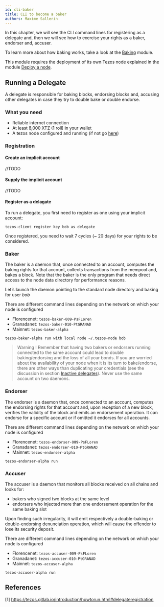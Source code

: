 ```yaml
---
id: cli-baker
title: CLI to become a baker
authors: Maxime Sallerin
---
```


In this chapter, we will see the CLI command lines for registering as a delegate and, then we will see how to exercise your rights as a baker, endorser and, accuser.

To learn more about how baking works, take a look at the [Baking](/baking) module.

This module requires the deployment of its own Tezos node explained in the module [Deploy a node](/deploy-a-node).

## Running a Delegate

A delegate is responsible for baking blocks, endorsing blocks and, accusing other delegates in case they try to double bake or double endorse.

### What you need

- Reliable internet connection
- At least 8,000 XTZ (1 roll) in your wallet
- A tezos node configured and running (if not go [here](/deploy-a-node))

### Registration

#### Create an implicit account

//TODO

#### Supply the implicit account

//TODO

#### Register as a delagate

To run a delegate, you first need to register as one using your implicit account:

```shell
tezos-client register key bob as delegate
```

Once registered, you need to wait 7 cycles (~ 20 days) for your rights to be considered.

### Baker

The baker is a daemon that, once connected to an account, computes the baking rights for that account, collects transactions from the mempool and, bakes a block. Note that the baker is the only program that needs direct access to the node data directory for performance reasons.

Let’s launch the daemon pointing to the standard node directory and baking for user *bob*

There are different command lines depending on the network on which your node is configured

- Florencenet: `tezos-baker-009-PsFLoren`
- Granadanet: `tezos-baker-010-PtGRANAD`
- Mainnet: `tezos-baker-alpha`

```shell
tezos-baker-alpha run with local node ~/.tezos-node bob
```

> Warning ! Remember that having two bakers or endorsers running connected to the same account could lead to double baking/endorsing and the loss of all your bonds. If you are worried about the availability of your node when it is its turn to bake/endorse, there are other ways than duplicating your credentials (see the discussion in section [Inactive delegates](https://tezos.gitlab.io/introduction/howtorun.html#inactive-delegates)). Never use the same account on two daemons.

### Endorser

The endorser is a daemon that, once connected to an account, computes the endorsing rights for that account and, upon reception of a new block, verifies the validity of the block and emits an endorsement operation. It can endorse for a specific account or if omitted it endorses for all accounts.

There are different command lines depending on the network on which your node is configured

- Florencenet: `tezos-endorser-009-PsFLoren`
- Granadanet: `tezos-endorser-010-PtGRANAD`
- Mainnet: `tezos-endorser-alpha`

```shell
tezos-endorser-alpha run
```

### Accuser

The accuser is a daemon that monitors all blocks received on all chains and looks for:
- bakers who signed two blocks at the same level
- endorsers who injected more than one endorsement operation for the same baking slot

Upon finding such irregularity, it will emit respectively a double-baking or double-endorsing denunciation operation, which will cause the offender to lose its security deposit.

There are different command lines depending on the network on which your node is configured

- Florencenet: `tezos-accuser-009-PsFLoren`
- Granadanet: `tezos-accuser-010-PtGRANAD`
- Mainnet: `tezos-accuser-alpha`

```shell
tezos-accuser-alpha run
```


## References

[1] https://tezos.gitlab.io/introduction/howtorun.html#delegateregistration
